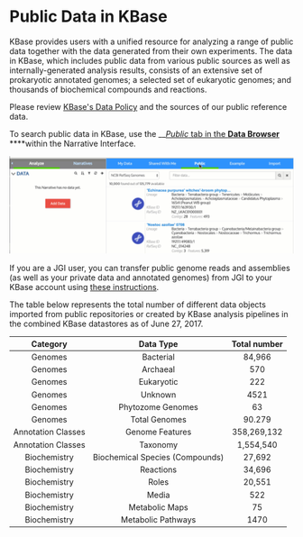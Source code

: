 # Public Data in KBase

KBase provides users with a unified resource for analyzing a range of public data together with the data generated from their own experiments. The data in KBase, which includes public data from various public sources as well as internally-generated analysis results, consists of an extensive set of prokaryotic annotated genomes; a selected set of eukaryotic genomes; and thousands of biochemical compounds and reactions.

Please review [KBase's Data Policy](https://kbase.us/data-policy-and-sources/) and the sources of our public reference data.

To search public data in KBase, use the __[_Public_ tab in the **Data Browser** ](../getting-started/narrative-user-guide/explore-data.md) ****within the Narrative Interface.

![](../.gitbook/assets/selectingpublictab_databrowser%20%281%29.gif)

If you are a JGI user, you can transfer public genome reads and assemblies \(as well as your private data and annotated genomes\) from JGI to your KBase account using [these instructions](transferring-data-from-jgi.md).





  
The table below represents the total number of different data objects imported from public repositories or created by KBase analysis pipelines in the combined KBase datastores as of June 27, 2017.

| Category | Data Type | Total number |
| :---: | :---: | :---: |
| Genomes | Bacterial | 84,966 |
| Genomes | Archaeal | 570 |
| Genomes | Eukaryotic | 222 |
| Genomes | Unknown | 4521 |
| Genomes | Phytozome Genomes | 63 |
| Genomes | Total Genomes | 90.279 |
| Annotation Classes | Genome Features | 358,269,132 |
| Annotation Classes | Taxonomy | 1,554,540 |
| Biochemistry | Biochemical Species \(Compounds\) | 27,692 |
| Biochemistry | Reactions | 34,696 |
| Biochemistry | Roles | 20,551 |
| Biochemistry | Media | 522 |
| Biochemistry | Metabolic Maps | 75 |
| Biochemistry | Metabolic Pathways | 1470 |

